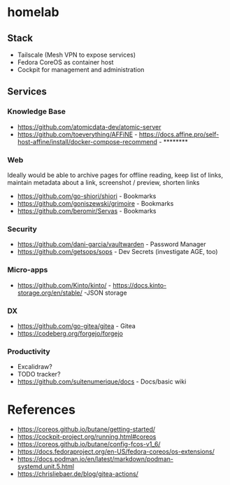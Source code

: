 # homelab

## Stack
* Tailscale (Mesh VPN to expose services)
* Fedora CoreOS as container host
* Cockpit for management and administration

## Services

### Knowledge Base
* https://github.com/atomicdata-dev/atomic-server
* https://github.com/toeverything/AFFiNE - https://docs.affine.pro/self-host-affine/install/docker-compose-recommend - ********


### Web
Ideally would be able to archive pages for offline reading, keep list of links, maintain metadata about a link, screenshot / preview, shorten links
* https://github.com/go-shiori/shiori - Bookmarks
* https://github.com/goniszewski/grimoire - Bookmarks
* https://github.com/beromir/Servas - Bookmarks

### Security
* https://github.com/dani-garcia/vaultwarden - Password Manager
* https://github.com/getsops/sops - Dev Secrets (investigate AGE, too)
### Micro-apps
* https://github.com/Kinto/kinto/ - https://docs.kinto-storage.org/en/stable/ -JSON storage

### DX
* https://github.com/go-gitea/gitea - Gitea
* https://codeberg.org/forgejo/forgejo

### Productivity
* Excalidraw?
* TODO tracker?
* https://github.com/suitenumerique/docs - Docs/basic wiki

# References
* https://coreos.github.io/butane/getting-started/
* https://cockpit-project.org/running.html#coreos
* https://coreos.github.io/butane/config-fcos-v1_6/
* https://docs.fedoraproject.org/en-US/fedora-coreos/os-extensions/
* https://docs.podman.io/en/latest/markdown/podman-systemd.unit.5.html
* https://chrisliebaer.de/blog/gitea-actions/
